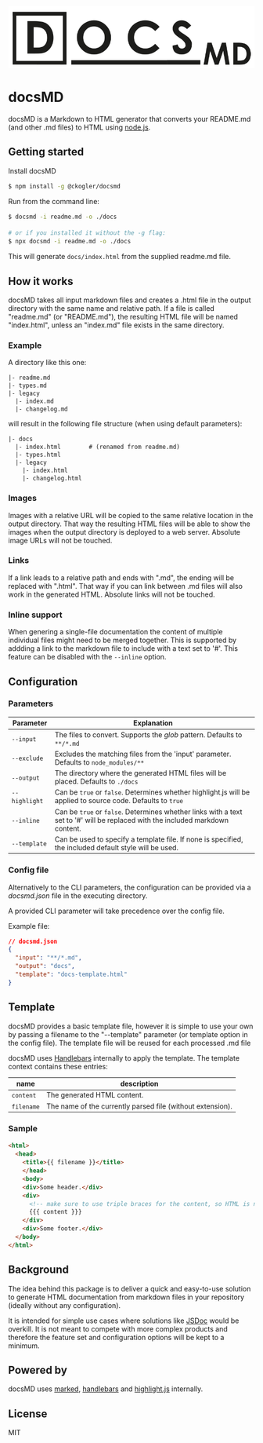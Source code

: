 ![](logo.png)



# docsMD

docsMD is a Markdown to HTML generator that converts your README.md (and other .md files) to HTML using [node.js](https://nodejs.org).

## Getting started

Install docsMD

```bash
$ npm install -g @ckogler/docsmd
```

Run from the command line:

``` bash
$ docsmd -i readme.md -o ./docs

# or if you installed it without the -g flag:
$ npx docsmd -i readme.md -o ./docs
```

This will generate `docs/index.html` from the supplied readme.md file.

## How it works

docsMD takes all input markdown files and creates a .html file in the output directory with the same name and relative path. If a file is called "readme.md" (or "README.md"), the resulting HTML file will be named "index.html", unless an "index.md" file exists in the same directory.

### Example

A directory like this one:

```
|- readme.md
|- types.md
|- legacy
  |- index.md
  |- changelog.md
```

will result in the following file structure (when using default parameters):

``` 
|- docs
  |- index.html        # (renamed from readme.md)
  |- types.html
  |- legacy
    |- index.html
    |- changelog.html
```

### Images

Images with a relative URL will be copied to the same relative location in the output directory. That way the resulting HTML files will be able to show the images when the output directory is deployed to a web server. Absolute image URLs will not be touched.

### Links

If a link leads to a relative path and ends with ".md", the ending will be replaced with ".html". That way if you can link between .md files will also work in the generated HTML. Absolute links will not be touched.

### Inline support

When genering a single-file documentation the content of multiple individual files might need to be merged together. This is supported by addding a link to the markdown file to include with a text set to '#'. This feature can be disabled with the `--inline` option.

## Configuration

### Parameters

| Parameter            | Explanation                                                  |
| -------------------- | ------------------------------------------------------------ |
| `--input`     | The files to convert. Supports the *glob* pattern. Defaults to `**/*.md` |
| `--exclude`     | Excludes the matching files from the 'input' parameter. Defaults to `node_modules/**` |
| `--output`   | The directory where the generated HTML files will be placed. Defaults to `./docs` |
| `--highlight` | Can be `true` or `false`. Determines whether highlight.js will be applied to source code. Defaults to `true` |
| `--inline` | Can be `true` or `false`. Determines whether links with a text set to '#' will be replaced with the included markdown content.  |
| `--template`  | Can be used to specify a template file. If none is specified, the included default style will be used. |

### Config file

Alternatively to the CLI parameters, the configuration can be provided via a *docsmd.json* file in the executing directory. 

A provided CLI parameter will take precedence over the config file.

Example file:

```json
// docsmd.json
{
  "input": "**/*.md",
  "output": "docs",
  "template": "docs-template.html"
}
```

## Template

docsMD provides a basic template file, however it is simple to use your own by passing a filename to the "--template" parameter (or template option in the config file). The template file will be reused for each processed .md file

docsMD uses [Handlebars](https://handlebarsjs.com/) internally to apply the template. The template context contains these entries:

| name       | description                                                |
| ---------- | ---------------------------------------------------------- |
| `content`  | The generated HTML content.                                |
| `filename` | The name of the currently parsed file (without extension). |

### Sample

```html
<html>
  <head>
    <title>{{ filename }}</title>
    </head>
    <body>
    <div>Some header.</div>
    <div>
      <!-- make sure to use triple braces for the content, so HTML is not escaped! -->
      {{{ content }}}
    </div>
    <div>Some footer.</div>
  </body>
</html>
```

## Background

The idea behind this package is to deliver a quick and easy-to-use solution to generate HTML documentation from markdown files in your repository (ideally without any configuration). 

It is intended for simple use cases where solutions like [JSDoc](https://jsdoc.app/) would be overkill. It is not meant to compete with more complex products and therefore the feature set and configuration options will be kept to a minimum.

## Powered by

docsMD uses [marked](https://github.com/markedjs/marked), [handlebars](https://handlebarsjs.com/) and [highlight.js](https://github.com/highlightjs/highlight.js) internally.

## License

MIT

